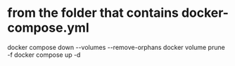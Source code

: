 # from the folder that contains docker-compose.yml

docker compose down --volumes --remove-orphans
docker volume prune -f
docker compose up -d
